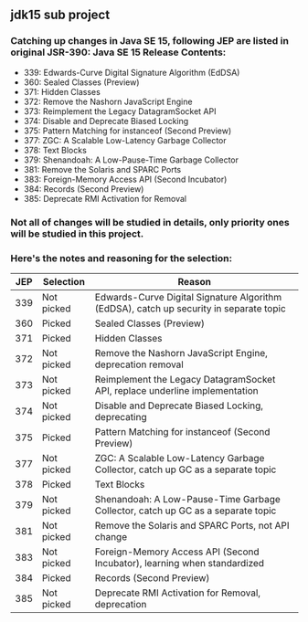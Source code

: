 ## jdk15 sub project

### Catching up changes in Java SE 15, following JEP are listed in original JSR-390: Java SE 15 Release Contents:

- 339:	Edwards-Curve Digital Signature Algorithm (EdDSA)
- 360:	Sealed Classes (Preview)
- 371:	Hidden Classes
- 372:	Remove the Nashorn JavaScript Engine
- 373:	Reimplement the Legacy DatagramSocket API
- 374:	Disable and Deprecate Biased Locking
- 375:	Pattern Matching for instanceof (Second Preview)
- 377:	ZGC: A Scalable Low-Latency Garbage Collector
- 378:	Text Blocks
- 379:	Shenandoah: A Low-Pause-Time Garbage Collector
- 381:	Remove the Solaris and SPARC Ports
- 383:	Foreign-Memory Access API (Second Incubator)
- 384:	Records (Second Preview)
- 385:	Deprecate RMI Activation for Removal

### Not all of changes will be studied in details, only priority ones will be studied in this project. 
### Here's the notes and reasoning for the selection:

| JEP | Selection  | Reason                                                                   |
| --- | ---------- | ------------------------------------------------------------------------ |
| 339 | Not picked | Edwards-Curve Digital Signature Algorithm (EdDSA), catch up security in separate topic |
| 360 | Picked     | Sealed Classes (Preview)                                                 |
| 371 | Picked     | Hidden Classes                                                           |
| 372 | Not picked | Remove the Nashorn JavaScript Engine, deprecation removal                |
| 373 | Not picked | Reimplement the Legacy DatagramSocket API, replace underline implementation |
| 374 | Not picked | Disable and Deprecate Biased Locking, deprecating                        |
| 375 | Picked     | Pattern Matching for instanceof (Second Preview)                         |
| 377 | Not picked | ZGC: A Scalable Low-Latency Garbage Collector, catch up GC as a separate topic |
| 378 | Picked     | Text Blocks                                                              |
| 379 | Not picked | Shenandoah: A Low-Pause-Time Garbage Collector, catch up GC as a separate topic |
| 381 | Not picked | Remove the Solaris and SPARC Ports, not API change                       |
| 383 | Not picked | Foreign-Memory Access API (Second Incubator), learning when standardized |
| 384 | Picked     | Records (Second Preview)                                                 |
| 385 | Not picked | Deprecate RMI Activation for Removal, deprecation                        |
